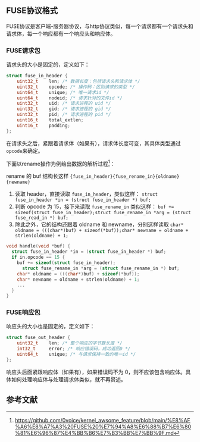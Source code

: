 ## FUSE协议格式

FUSE协议是客户端-服务器协议，与http协议类似，每一个请求都有一个请求头和请求体，每一个响应都有一个响应头和响应体。

### FUSE请求包

请求头的大小是固定的，定义如下：

```c
struct fuse_in_header {
	uint32_t	len; /* 数据长度：包括请求头和请求体 */
	uint32_t	opcode; /* 操作码：区别请求的类型 */
	uint64_t	unique; /* 唯一请求id */
	uint64_t	nodeid; /* 请求针对的文件id */
	uint32_t	uid; /* 请求进程的 uid */
	uint32_t	gid; /* 请求进程的 gid */
	uint32_t	pid; /* 请求进程的 pid */
	uint16_t	total_extlen;
	uint16_t	padding;
};
```

在请求头之后，紧跟着请求体（如果有），请求体长度可变，其具体类型通过`opcode`来确定。

下面以rename操作为例给出数据的解析过程[^1]：

rename 的 buf 结构长这样 `{fuse_in_header}{fuse_rename_in}{oldname}{newname}`

1. 读取 header，直接读取 `fuse_in_header`，类似这样： `struct fuse_in_header *in = (struct fuse_in_header *) buf;`
2. 判断 opcode 为 15，接下来读取 `fuse_rename_in` 类似这样： `buf += sizeof(struct fuse_in_header);struct fuse_rename_in *arg = (struct fuse_read_in *) buf;`
3. 除此之外，它的结构还跟着 oldname 和 newname，分别这样读取 `char* oldname = (((char*)buf) + sizeof(*buf));char* newname = oldname + strlen(oldname) + 1;`

```c
void handle(void *buf) {
  struct fuse_in_header *in = (struct fuse_in_header *) buf;
  if in.opcode == 15 {
    buf += sizeof(struct fuse_in_header);
	  struct fuse_rename_in *arg = (struct fuse_rename_in *) buf;
    char* oldname = (((char*)buf) + sizeof(*buf));
    char* newname = oldname + strlen(oldname) + 1;
    ...
  }
}
```

### FUSE响应包

响应头的大小也是固定的，定义如下：

```C
struct fuse_out_header {
	uint32_t	len; /* 整个响应的字节数长度 */
	int32_t		error; /* 响应错误码，成功返回0 */
	uint64_t	unique; /* 与请求保持一致的唯一id */
};
```

响应头后面紧跟响应体（如果有），如果错误码不为 0，则不应该包含响应体。具体如何处理响应体与处理请求体类似，就不再赘述。

## 参考文献

[^1]: https://github.com/0voice/kernel_awsome_feature/blob/main/%E8%AF%A6%E8%A7%A3%20FUSE%20%E7%94%A8%E6%88%B7%E6%80%81%E6%96%87%E4%BB%B6%E7%B3%BB%E7%BB%9F.md
